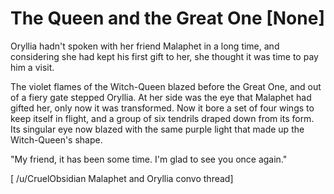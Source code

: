 # The Queen and the Great One [None]

Oryllia hadn't spoken with her friend Malaphet in a long time, and considering she had kept his first gift to her, she thought it was time to pay him a visit.

The violet flames of the Witch-Queen blazed before the Great One, and out of a fiery gate stepped Oryllia. At her side was the eye that Malaphet had gifted her, only now it was transformed. Now it bore a set of four wings to keep itself in flight, and a group of six tendrils draped down from its form. Its singular eye now blazed with the same purple light that made up the Witch-Queen's shape.

"My friend, it has been some time. I'm glad to see you once again."

\[ /u/CruelObsidian Malaphet and Oryllia convo thread\]
